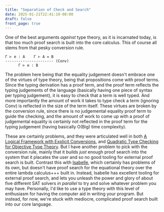 ```yaml
---
title: "Separation of Check and Search"
date: 2025-01-21T22:41:19-08:00
draft: false
front_page: true
---
```


One of the best arguments *against* type theory, as it is incarnated today, is that too much proof search is built into the core calculus.
This of course all stems from that pesky conversion rule.

```
Γ ⊢ e : A    Γ ⊢ A = B
---------------------- (Conv)
      Γ ⊢ e : B
```

The problem here being that the equality judgement doesn't embrace one of the virtues of type theory, being that propositions come with proof terms.
Since the typing derivation has a proof term, and the proof term reflects the typing judgements of the language (basically having one piece of syntax per typing judgement), it is easy to check that a term is well typed.
And more importantly the amount of work it takes to type check a term (ignoring Conv) is reflected in the size of the term itself.
These virtues are broken by the conversion rule, since there is no judgemental equality proof term to guide the checking, and the amount of work to come up with a proof of judgemental equality is certainly not reflected in the proof term for the typing judgement (having basically O(Big) time complexity).

These are certainly problems, and they were articulated well in both [A Logical Framework with Explicit Conversions](https://dlnext.acm.org/doi/10.1016/j.entcs.2007.11.011), and [Quadratic Type Checking for Objective Type Theory](https://arxiv.org/pdf/2102.00905).
But I have another problem to pick with the conversion rule, mainly that it builds *just* enough proof search into the system that it placates the user and so no good tooling for external proof search is built.
Contrast this with [Isabelle](https://isabelle.in.tum.de/), which certainly has problems of its own, but doesn't have proof search for the equational theory over the entire lambda calculus+++ built in.
Instead, Isabelle has excellent tooling for external proof search, and lets you unleash the power and glory of about five different SAT solvers *in parallel* to try and solve whatever problem you may have.
Personally, I'd like to use a type theory with this level of enthusiasm for having the computer aid in writing your program.
But instead, for now, we're stuck with mediocre, complicated proof search built into our core language.
